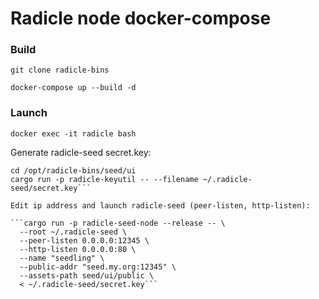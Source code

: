 # Radicle node docker-compose

### Build

`git clone radicle-bins`

`docker-compose up --build -d`

### Launch

`docker exec -it radicle bash`

Generate radicle-seed secret.key:

```mkdir -p ~/.radicle-seed
cd /opt/radicle-bins/seed/ui
cargo run -p radicle-keyutil -- --filename ~/.radicle-seed/secret.key```

Edit ip address and launch radicle-seed (peer-listen, http-listen):

```cargo run -p radicle-seed-node --release -- \
  --root ~/.radicle-seed \
  --peer-listen 0.0.0.0:12345 \
  --http-listen 0.0.0.0:80 \
  --name "seedling" \
  --public-addr "seed.my.org:12345" \
  --assets-path seed/ui/public \
  < ~/.radicle-seed/secret.key```

